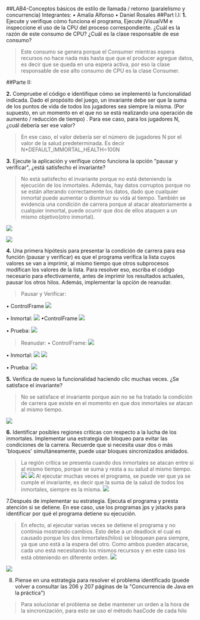 ##LAB4-Conceptos básicos de estilo de llamada / retorno (paralelismo y concurrencia)
Integrantes: 
		• Amalia Alfonso
		• Daniel Rosales
##Part I.I:
**1.** Ejecute y verifique cómo funciona el programa, Ejecute jVisualVM e inspeccione el uso de la CPU del proceso correspondiente.
¿Cuál es la razón de este consumo de CPU?
¿Cuál es la clase responsable de ese consumo?
> Este consumo se genera porque el Consumer mientras espera recursos no hace nada más hasta que que el producer agregue datos, es decir que se queda en una espera activa, por eso la clase responsable de ese alto consumo de CPU es la clase Consumer.

##Parte II:

**2.** Compruebe el código e identifique cómo se implementó la funcionalidad indicada. Dado el propósito del juego, un invariante debe ser que la suma de los puntos de vida de todos los jugadores sea siempre la misma. (Por supuesto, en un momento en el que no se está realizando una operación de aumento / reducción de tiempo) . Para ese caso, para los jugadores N, ¿cuál debería ser ese valor?

> En ese caso, el valor debería ser el número de jugadores N por el valor de la salud predeterminada. Es decir N*DEFAULT_IMMORTAL_HEALTH=100N

**3.** Ejecute la aplicación y verifique cómo funciona la opción "pausar y verificar", ¿está satisfecho el invariante?
> No está satisfecho el invariante porque no está deteniendo la ejecución de los inmortales. Además, hay datos corruptos porque no se están alterando correctamente los datos, dado que cualquier inmortal puede aumentar o disminuir su vida al tiempo. También se evidencia una condición de carrera porque al atacar aleatoriamente a cualquier inmortal, puede ocurrir que dos de ellos ataquen a un mismo objetivo(otro inmortal).

![](CONCURRENT_PROGRAMMING_SYCHRONIZATION_DEADLOCKS-JAVA-IMMORTALS-master/src/main/resources/1-PausaInicial.PNG)

![](CONCURRENT_PROGRAMMING_SYCHRONIZATION_DEADLOCKS-JAVA-IMMORTALS-master/src/main/resources/2-cambioSaludSinConcurrencia.PNG)

**4.** Una primera hipótesis para presentar la condición de carrera para esa función (pausar y verificar) es que el programa verifica la lista cuyos valores se van a imprimir, al mismo tiempo que otros subprocesos modifican los valores de la lista. Para resolver eso, escriba el código necesario para efectivamente, antes de imprimir los resultados actuales, pausar los otros hilos. Además, implementar la opción de reanudar.

>Pausar y Verificar:

• ControlFrame
![](CONCURRENT_PROGRAMMING_SYCHRONIZATION_DEADLOCKS-JAVA-IMMORTALS-master/src/main/resources/3-SolucionCondicionDeCarreraDelBotonPausarYVerificar.PNG)

• Inmortal:
![](CONCURRENT_PROGRAMMING_SYCHRONIZATION_DEADLOCKS-JAVA-IMMORTALS-master/src/main/resources/5-codigoPausarInmortal.PNG)
•ControlFrame
![](CONCURRENT_PROGRAMMING_SYCHRONIZATION_DEADLOCKS-JAVA-IMMORTALS-master/src/main/resources/6-codigoPausar.PNG)

• Prueba:
![](CONCURRENT_PROGRAMMING_SYCHRONIZATION_DEADLOCKS-JAVA-IMMORTALS-master/src/main/resources/4-PruebaPausarYVerificar.PNG)	


>Reanudar:
• ControlFrame:
	![](resources/7.solucionReanudarControlFrame.PNG)

• Inmortal:
![](CONCURRENT_PROGRAMMING_SYCHRONIZATION_DEADLOCKS-JAVA-IMMORTALS-master/src/main/resources/8.solucionReanudaraInmortal.PNG)
![](CONCURRENT_PROGRAMMING_SYCHRONIZATION_DEADLOCKS-JAVA-IMMORTALS-master/src/main/resources/9-solucionreanudarInmortalRun.PNG)

• Prueba:
![](CONCURRENT_PROGRAMMING_SYCHRONIZATION_DEADLOCKS-JAVA-IMMORTALS-master/src/main/resources/10-pruebaReanudar.PNG)

**5.** Verifica de nuevo la funcionalidad haciendo clic muchas veces. ¿Se satisface el invariante?
> No se satisface el invariante porque aún no se ha tratado la condición de carrera que existe en el momento en que dos inmortales se atacan al mismo tiempo.

![](CONCURRENT_PROGRAMMING_SYCHRONIZATION_DEADLOCKS-JAVA-IMMORTALS-master/src/main/resources/11-noSeCumpleInvariante.PNG)

**6.** Identificar posibles regiones críticas con respecto a la lucha de los inmortales. Implementar una estrategia de bloqueo para evitar las condiciones de la carrera. Recuerde que si necesita usar dos o más 'bloqueos' simultáneamente, puede usar bloques sincronizados anidados.
> La región crítica se presenta cuando dos inmortales se atacan entre sí al mismo tiempo, porque se suma y resta a su salud al mismo tiempo.
![](CONCURRENT_PROGRAMMING_SYCHRONIZATION_DEADLOCKS-JAVA-IMMORTALS-master/src/main/resources/12-condicionDeCarrrera.PNG)
![](CONCURRENT_PROGRAMMING_SYCHRONIZATION_DEADLOCKS-JAVA-IMMORTALS-master/src/main/resources/13-synchronized.PNG)
> Al ejecutar muchas veces el programa, se puede ver que ya se cumple el invariante, es decir que la suma de la salud de todos los inmortales, siempre es la misma.
![](CONCURRENT_PROGRAMMING_SYCHRONIZATION_DEADLOCKS-JAVA-IMMORTALS-master/src/main/resources/14-pruebaSynchronized)

7.Después de implementar su estrategia. Ejecuta el programa y presta atención si se detiene. En ese caso, use los programas jps y jstacks para identificar por qué el programa detiene su ejecución.
> En efecto, al ejecutar varias veces se detiene el programa y no continúa mostrando cambios. Esto debe a un deadlock el cual es causado porque los dos inmortales(hilos) se bloquean para siempre, ya que uno está a la espera del otro. Como ambos pueden atacarse, cada uno está necesitando los mismos recursos y en este caso los está  obteniendo en diferente orden.
![](CONCURRENT_PROGRAMMING_SYCHRONIZATION_DEADLOCKS-JAVA-IMMORTALS-master/src/main/resources/15-synchronizedBloqueoMortal)

![](CONCURRENT_PROGRAMMING_SYCHRONIZATION_DEADLOCKS-JAVA-IMMORTALS-master/src/main/resources/16-deadLockDetectadoJstacks.PNG)

8. Piense en una estrategia para resolver el problema identificado (puede volver a consultar las 206 y 207 páginas de la "Concurrencia de Java en la práctica")
> Para solucionar el problema se debe mantener un orden a la hora de la sincronización, para esto se uso el método hasCode de cada hilo
> 










